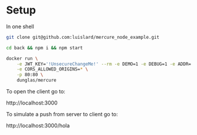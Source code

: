 Setup
=====

In one shell

```bash
git clone git@github.com:luislard/mercure_node_example.git

cd back && npm i && npm start

docker run \
    -e JWT_KEY='!UnsecureChangeMe!' --rm -e DEMO=1 -e DEBUG=1 -e ADDR=':80' -e ALLOW_ANONYMOUS=1 -e PUBLISH_ALLOWED_ORIGINS='*' \
    -e CORS_ALLOWED_ORIGINS=* \
    -p 80:80 \
    dunglas/mercure
```

To open the client go to:

http://localhost:3000

To simulate a push from server to client go to:

http://localhost:3000/hola

